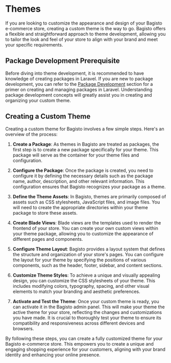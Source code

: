 # Themes

If you are looking to customize the appearance and design of your Bagisto e-commerce store, creating a custom theme is the way to go. Bagisto offers a flexible and straightforward approach to theme development, allowing you to tailor the look and feel of your store to align with your brand and meet your specific requirements.

## Package Development Prerequisite

Before diving into theme development, it is recommended to have knowledge of creating packages in Laravel. If you are new to package development, you can refer to the [Package Development](../packages) section for a primer on creating and managing packages in Laravel. Understanding package development concepts will greatly assist you in creating and organizing your custom theme.

## Creating a Custom Theme

Creating a custom theme for Bagisto involves a few simple steps. Here's an overview of the process:

1. **Create a Package**: As themes in Bagisto are treated as packages, the first step is to create a new package specifically for your theme. This package will serve as the container for your theme files and configuration.

2. **Configure the Package**: Once the package is created, you need to configure it by defining the necessary details such as the package name, author, description, and other relevant information. This configuration ensures that Bagisto recognizes your package as a theme.

3. **Define the Theme Assets**: In Bagisto, themes are primarily composed of assets such as CSS stylesheets, JavaScript files, and image files. You will need to create the appropriate directories within your theme package to store these assets.

4. **Create Blade Views**: Blade views are the templates used to render the frontend of your store. You can create your own custom views within your theme package, allowing you to customize the appearance of different pages and components.

5. **Configure Theme Layout**: Bagisto provides a layout system that defines the structure and organization of your store's pages. You can configure the layout for your theme by specifying the positions of various components, such as the header, footer, sidebar, and content sections.

6. **Customize Theme Styles**: To achieve a unique and visually appealing design, you can customize the CSS stylesheets of your theme. This includes modifying colors, typography, spacing, and other visual elements to match your branding and aesthetic preferences.

7. **Activate and Test the Theme**: Once your custom theme is ready, you can activate it in the Bagisto admin panel. This will make your theme the active theme for your store, reflecting the changes and customizations you have made. It is crucial to thoroughly test your theme to ensure its compatibility and responsiveness across different devices and browsers.

By following these steps, you can create a fully customized theme for your Bagisto e-commerce store. This empowers you to create a unique and engaging shopping experience for your customers, aligning with your brand identity and enhancing your online presence.